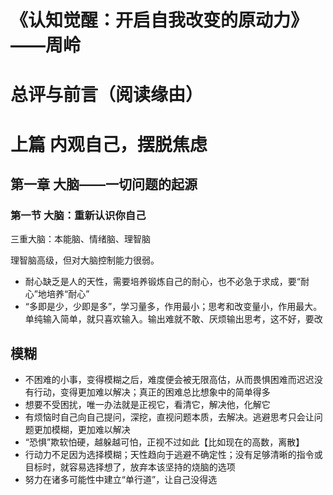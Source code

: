 # 《认知觉醒：开启自我改变的原动力》——周岭
# 总评与前言（阅读缘由）

# 上篇 内观自己，摆脱焦虑
## 第一章 大脑——一切问题的起源
### 第一节 大脑：重新认识你自己
三重大脑：本能脑、情绪脑、理智脑

理智脑高级，但对大脑控制能力很弱。

* 耐心缺乏是人的天性，需要培养锻炼自己的耐心，也不必急于求成，要“耐心”地培养“耐心”
* “多即是少，少即是多”，学习量多，作用最小；思考和改变量小，作用最大。单纯输入简单，就只喜欢输入。输出难就不敢、厌烦输出思考，这不好，要改

## 模糊
* 不困难的小事，变得模糊之后，难度便会被无限高估，从而畏惧困难而迟迟没有行动，变得更加难以解决；真正的困难总比想象中的简单得多
* 想要不受困扰，唯一办法就是正视它，看清它，解决他，化解它
* 有烦恼时自己向自己提问，深挖，直视问题本质，去解决。逃避思考只会让问题更加模糊，更加难以解决
* “恐惧”欺软怕硬，越躲越可怕，正视不过如此【比如现在的高数，离散】
* 行动力不足因为选择模糊；天性趋向于逃避不确定性；没有足够清晰的指令或目标时，就容易选择想了，放弃本该坚持的烧脑的选项
* 努力在诸多可能性中建立“单行道”，让自己没得选
